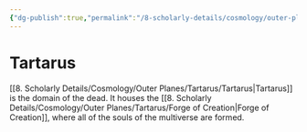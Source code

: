 ```yaml
---
{"dg-publish":true,"permalink":"/8-scholarly-details/cosmology/outer-planes/tartarus/tartarus/","noteIcon":""}
---
```


# Tartarus

[[8. Scholarly Details/Cosmology/Outer Planes/Tartarus/Tartarus\|Tartarus]] is the domain of the dead. It houses the [[8. Scholarly Details/Cosmology/Outer Planes/Tartarus/Forge of Creation\|Forge of Creation]], where all of the souls of the multiverse are formed. 